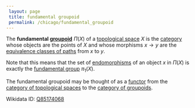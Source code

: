 ```yaml
---
 layout: page
 title: fundamental groupoid
 permalink: /chicago/fundamental_groupoid
---
```

The **fundamental [groupoid](https://defsmath.github.io/DefsMath/groupoid)** $\Pi(X)$ of a [topological space](https://defsmath.github.io/DefsMath/topological_space) $X$ is the [category](https://defsmath.github.io/DefsMath/category) whose objects are the points of $X$ and whose morphisms $x\to y$ are the [equivalence classes of paths](https://defsmath.github.io/DefsMath/homotopy_equivalence_of_paths) from $x$ to $y$. 

Note that this means that the set of [endomorphisms](https://defsmath.github.io/DefsMath/endomorphism) of an object $x$ in $\Pi(X)$ is exactly the [fundamental group](https://defsmath.github.io/DefsMath/fundamental_group) $\pi_1(X)$. 

The fundamental groupoid may be thought of as a [functor](https://defsmath.github.io/DefsMath/functor) from the [category of topological spaces](https://defsmath.github.io/DefsMath/category_of_topological_spaces) to the [category of groupoids](https://defsmath.github.io/DefsMath/category_of_groupoids).

Wikidata ID: [Q85174068](https://www.wikidata.org/wiki/Q85174068)